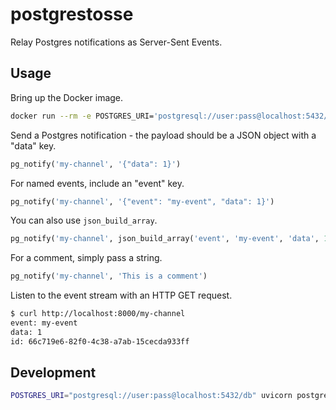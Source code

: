 # postgrestosse

Relay Postgres notifications as Server-Sent Events.

## Usage

Bring up the Docker image.
```sh
docker run --rm -e POSTGRES_URI='postgresql://user:pass@localhost:5432/db' --port 8000:8000 liveteams/postgresevents
```

Send a Postgres notification - the payload should be a JSON object with a
"data" key.
```sql
pg_notify('my-channel', '{"data": 1}')
```

For named events, include an "event" key.
```sql
pg_notify('my-channel', '{"event": "my-event", "data": 1}')
```

You can also use `json_build_array`.
```sql
pg_notify('my-channel', json_build_array('event', 'my-event', 'data', 1)::text)
```

For a comment, simply pass a string.
```sql
pg_notify('my-channel', 'This is a comment')
```

Listen to the event stream with an HTTP GET request.
```sh
$ curl http://localhost:8000/my-channel
event: my-event
data: 1
id: 66c719e6-82f0-4c38-a7ab-15cecda933ff


```

## Development
```sh
POSTGRES_URI="postgresql://user:pass@localhost:5432/db" uvicorn postgresevents.main:app --reload
```
